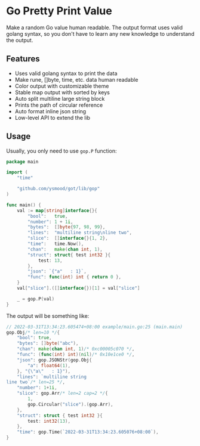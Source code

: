 # Go Pretty Print Value

Make a random Go value human readable. The output format uses valid golang syntax, so you don't have to learn any new knowledge to understand the output.

## Features

- Uses valid golang syntax to print the data
- Make rune, []byte, time, etc. data human readable
- Color output with customizable theme
- Stable map output with sorted by keys
- Auto split multiline large string block
- Prints the path of circular reference
- Auto format inline json string
- Low-level API to extend the lib

## Usage

Usually, you only need to use `gop.P` function:

```go
package main

import (
    "time"

    "github.com/ysmood/got/lib/gop"
)

func main() {
    val := map[string]interface{}{
        "bool":   true,
        "number": 1 + 1i,
        "bytes":  []byte{97, 98, 99},
        "lines":  "multiline string\nline two",
        "slice":  []interface{}{1, 2},
        "time":   time.Now(),
        "chan":   make(chan int, 1),
        "struct": struct{ test int32 }{
            test: 13,
        },
        "json": `{"a"   : 1}`,
        "func": func(int) int { return 0 },
    }
    val["slice"].([]interface{})[1] = val["slice"]

    _ = gop.P(val)
}
```

The output will be something like:

```go
// 2022-03-31T13:34:23.605474+08:00 example/main.go:25 (main.main)
gop.Obj/* len=10 */{
    "bool": true,
    "bytes": []byte("abc"),
    "chan": make(chan int, 1)/* 0xc00005c070 */,
    "func": (func(int) int)(nil)/* 0x10e1ce0 */,
    "json": gop.JSONStr(gop.Obj{
        "a": float64(1),
    }, "{\"a\"   : 1}"),
    "lines": `multiline string
line two`/* len=25 */,
    "number": 1+1i,
    "slice": gop.Arr/* len=2 cap=2 */{
        1,
        gop.Circular("slice").(gop.Arr),
    },
    "struct": struct { test int32 }{
        test: int32(13),
    },
    "time": gop.Time(`2022-03-31T13:34:23.605076+08:00`),
}
```

